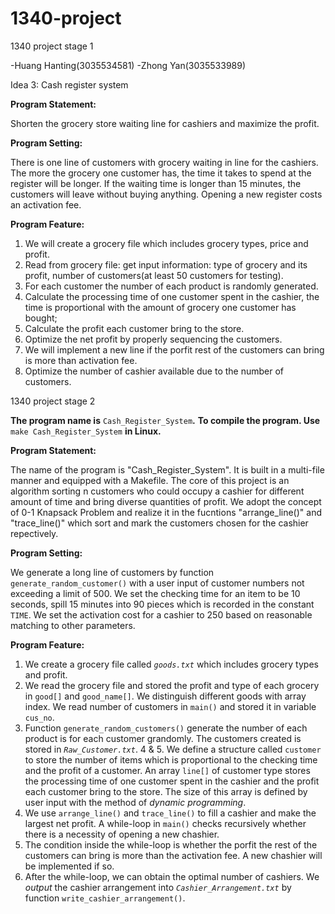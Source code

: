  # 1340-project
1340 project stage 1

-Huang Hanting(3035534581)
-Zhong Yan(3035533989)

Idea 3: Cash register system

**Program Statement:** 

Shorten the grocery store waiting line for cashiers and maximize the profit.

**Program Setting:**

There is one line of customers with grocery waiting in line for the cashiers. The more the grocery one customer has, the time it takes to spend at the register will be longer. If the waiting time is longer than 15 minutes, the customers will leave without buying anything. Opening a new register costs an activation fee. 

**Program Feature:**
1. We will create a grocery file which includes grocery types, price and profit.
2. Read from grocery file: get input information: type of grocery and its profit, number of customers(at least 50 customers for testing).
3. For each customer the number of each product is randomly generated.
4. Calculate the processing time of one customer spent in the cashier, the time is proportional with the amount of grocery one customer has bought;
5. Calculate the profit each customer bring to the store.
6. Optimize the net profit by properly sequencing the customers. 
7. We will implement a new line if the porfit rest of the customers can bring is more than activation fee.
8. Optimize the number of cashier available due to the number of customers.

1340 project stage 2

**The program name is** `Cash_Register_System`**.**
**To compile the program. Use** `make Cash_Register_System` **in Linux.**


**Program Statement:**

The name of the program is "Cash_Register_System". It is built in a multi-file manner and equipped with a Makefile.
The core of this project is an algorithm sorting n customers who could occupy a cashier for different amount of time and bring diverse quantities of profit. We adopt the concept of 0-1 Knapsack Problem and realize it in the fucntions "arrange_line()" and "trace_line()" which sort and mark the customers chosen for the cashier repectively.


**Program Setting:**

We generate a long line of customers by function `generate_random_customer()` with a user input of customer numbers not exceeding a limit of 500. We set the checking time for an item to be 10 seconds, spill 15 minutes into 90 pieces which is recorded in the constant `TIME`. We set the activation cost for a cashier to 250 based on reasonable matching to other parameters.

**Program Feature:**
1. We create a grocery file called *`goods.txt`* which includes grocery types and profit.
2. We read the grocery file and stored the profit and type of each grocery in `good[]` and `good_name[]`. We distinguish different goods with array index. We read number of customers in `main()` and stored it in variable `cus_no`.
3. Function `generate_random_customers()` generate the number of each product is for each customer grandomly. The customers created is stored in *`Raw_Customer.txt`*.
4 & 5. We define a structure called `customer` to store the number of items which is proportional to the checking time and the profit of a customer. An array `line[]` of customer type stores the processing time of one customer spent in the cashier and the profit each customer bring to the store. The size of this array is defined by user input with the method of *dynamic programming*.
6. We use `arrange_line()` and `trace_line()` to fill a cashier and make the largest net profit. A while-loop in `main()` checks recursively whether there is a necessity of opening a new chashier.  
7. The condition inside the while-loop is whether the porfit the rest of the customers can bring is more than the activation fee.  A new chashier will be implemented if so.
8. After the while-loop, we can obtain the optimal number of cashiers. We *output* the cashier arrangement into *`Cashier_Arrangement.txt`* by function `write_cashier_arrangement()`.
